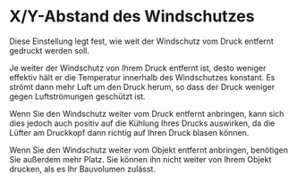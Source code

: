 X/Y-Abstand des Windschutzes
====
Diese Einstellung legt fest, wie weit der Windschutz vom Druck entfernt gedruckt werden soll.

Je weiter der Windschutz von Ihrem Druck entfernt ist, desto weniger effektiv hält er die Temperatur innerhalb des Windschutzes konstant. Es strömt dann mehr Luft um den Druck herum, so dass der Druck weniger gegen Luftströmungen geschützt ist.

Wenn Sie den Windschutz weiter vom Druck entfernt anbringen, kann sich dies jedoch auch positiv auf die Kühlung Ihres Drucks auswirken, da die Lüfter am Druckkopf dann richtig auf Ihren Druck blasen können.

Wenn Sie den Windschutz weiter vom Objekt entfernt anbringen, benötigen Sie außerdem mehr Platz. Sie können ihn nicht weiter von Ihrem Objekt drucken, als es Ihr Bauvolumen zulässt.
